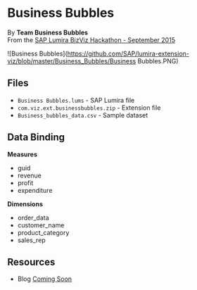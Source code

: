 Business Bubbles 
==============================================
By <strong>Team Business Bubbles</strong><br>
From the [SAP Lumira BizViz Hackathon - September 2015](http://scn.sap.com/community/lumira/blog/2015/09/22/the-lumira-bizviz-hackathon-54-hours-9-breakouts-92-red-bulls--and-lots-of-fun)

![Business Bubbles](https://github.com/SAP/lumira-extension-viz/blob/master/Business_Bubbles/Business Bubbles.PNG)

Files
------------
* `Business Bubbles.lums` - SAP Lumira file
* `com.viz.ext.businessbubbles.zip` - Extension file
* `Business_bubbles_data.csv` - Sample dataset

Data Binding
-------------------------------------------
<strong>Measures</strong>
* guid
* revenue
* profit
* expenditure
 
<strong>Dimensions</strong>
* order_data
* customer_name
* product_category
* sales_rep

Resources
---------
* Blog [Coming Soon]()

